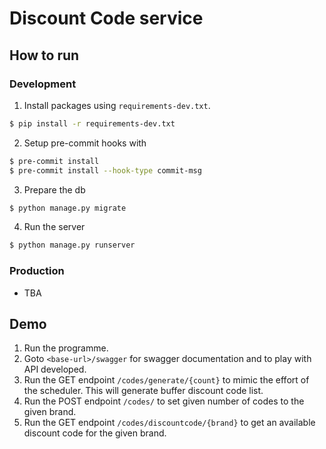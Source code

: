 # Discount Code service

## How to run

### Development
1. Install packages using `requirements-dev.txt`.
```bash
$ pip install -r requirements-dev.txt
```
2. Setup pre-commit hooks with
```bash
$ pre-commit install
$ pre-commit install --hook-type commit-msg
```
3. Prepare the db
```bash
$ python manage.py migrate
```
4. Run the server
```bash
$ python manage.py runserver
```

### Production
- TBA


## Demo

1. Run the programme.
2. Goto `<base-url>/swagger` for swagger documentation and to play with API developed.
3. Run the GET endpoint `/codes/generate/{count}` to mimic the effort of the scheduler. This will generate buffer discount code list.
4. Run the POST endpoint `/codes/` to set given number of codes to the given brand.
5. Run the GET endpoint `/codes/discountcode/{brand}` to get an available discount code for the given brand.
